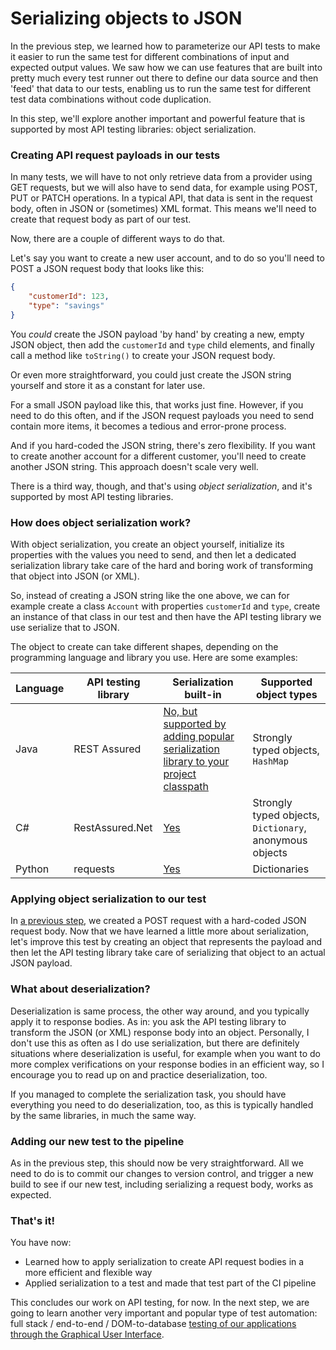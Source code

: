 # Serializing objects to JSON

In the previous step, we learned how to parameterize our API tests to make it easier to run the same test for different combinations of input and expected output values. We saw how we can use features that are built into pretty much every test runner out there to define our data source and then 'feed' that data to our tests, enabling us to run the same test for different test data combinations without code duplication.

In this step, we'll explore another important and powerful feature that is supported by most API testing libraries: object serialization.

### Creating API request payloads in our tests

In many tests, we will have to not only retrieve data from a provider using GET requests, but we will also have to send data, for example using POST, PUT or PATCH operations. In a typical API, that data is sent in the request body, often in JSON or (sometimes) XML format. This means we'll need to create that request body as part of our test.

Now, there are a couple of different ways to do that.

Let's say you want to create a new user account, and to do so you'll need to POST a JSON request body that looks like this:

```json
{
    "customerId": 123,
    "type": "savings"
}
```

You _could_ create the JSON payload 'by hand' by creating a new, empty JSON object, then add the `customerId` and `type` child elements, and finally call a method like `toString()` to create your JSON request body.

Or even more straightforward, you could just create the JSON string yourself and store it as a constant for later use.

For a small JSON payload like this, that works just fine. However, if you need to do this often, and if the JSON request payloads you need to send contain more items, it becomes a tedious and error-prone process.

And if you hard-coded the JSON string, there's zero flexibility. If you want to create another account for a different customer, you'll need to create another JSON string. This approach doesn't scale very well.

There is a third way, though, and that's using _object serialization_, and it's supported by most API testing libraries.

### How does object serialization work?

With object serialization, you create an object yourself, initialize its properties with the values you need to send, and then let a dedicated serialization library take care of the hard and boring work of transforming that object into JSON (or XML).

So, instead of creating a JSON string like the one above, we can for example create a class `Account` with properties `customerId` and `type`, create an instance of that class in our test and then have the API testing library we use serialize that to JSON.

The object to create can take different shapes, depending on the programming language and library you use. Here are some examples:

| Language | API testing library | Serialization built-in | Supported object types |
| -------- | ------------------- | ---------------------- | ---------------------- |
| Java | REST Assured | [No, but supported by adding popular serialization library to your project classpath](https://github.com/rest-assured/rest-assured/wiki/Usage#object-mapping) | Strongly typed objects, `HashMap` |
| C# | RestAssured.Net | [Yes](https://github.com/basdijkstra/rest-assured-net/wiki/Usage-Guide#serializing-an-object-into-json) | Strongly typed objects, `Dictionary`, anonymous objects |
| Python | requests | [Yes](https://requests.readthedocs.io/en/latest/user/quickstart/#more-complicated-post-requests) | Dictionaries |

### Applying object serialization to our test

In [a previous step](06-working-with-an-api-testing-library.md), we created a POST request with a hard-coded JSON request body. Now that we have learned a little more about serialization, let's improve this test by creating an object that represents the payload and then let the API testing library take care of serializing that object to an actual JSON payload.

### What about deserialization?

Deserialization is same process, the other way around, and you typically apply it to response bodies. As in: you ask the API testing library to transform the JSON (or XML) response body into an object. Personally, I don't use this as often as I do use serialization, but there are definitely situations where deserialization is useful, for example when you want to do more complex verifications on your response bodies in an efficient way, so I encourage you to read up on and practice deserialization, too.

If you managed to complete the serialization task, you should have everything you need to do deserialization, too, as this is typically handled by the same libraries, in much the same way.

### Adding our new test to the pipeline

As in the previous step, this should now be very straightforward. All we need to do is to commit our changes to version control, and trigger a new build to see if our new test, including serializing a request body, works as expected.

### That's it!

You have now:

* Learned how to apply serialization to create API request bodies in a more efficient and flexible way
* Applied serialization to a test and made that test part of the CI pipeline

This concludes our work on API testing, for now. In the next step, we are going to learn another very important and popular type of test automation: full stack / end-to-end / DOM-to-database [testing of our applications through the Graphical User Interface](09-adding-a-first-ui-test.md).